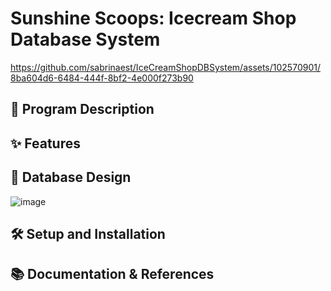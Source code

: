 # Sunshine Scoops: Icecream Shop Database System

https://github.com/sabrinaest/IceCreamShopDBSystem/assets/102570901/8ba604d6-6484-444f-8bf2-4e000f273b90

## 📝 Program Description

## ✨ Features

## 📐 Database Design

![image](https://github.com/sabrinaest/IceCreamShopDBSystem/assets/102570901/40fd6556-49a2-47ae-9bbd-d8d589efd962)

## 🛠️ Setup and Installation

## 📚 Documentation & References
